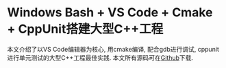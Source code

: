 # Windows Bash + VS Code + Cmake + CppUnit搭建大型C++工程

本文介绍了以VS Code编辑器为核心, 用cmake编译, 配合gdb进行调试, cppunit进行单元测试的大型C++工程最佳实践.
本文所有源码可在[Github]()下载.